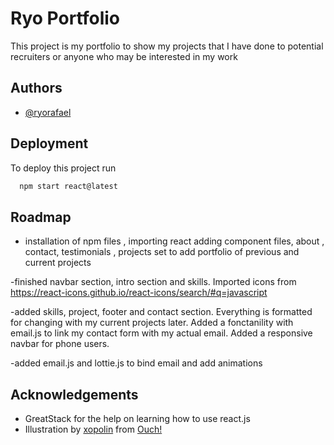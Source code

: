 
# Ryo Portfolio

This project is my portfolio to show my projects that I have done to potential recruiters or anyone who may be interested in my work



## Authors

- [@ryorafael](https://www.github.com/ryorafael)


## Deployment

To deploy this project run

```bash
  npm start react@latest
```


## Roadmap

- installation of npm files , importing react
adding component files, about , contact, testimonials , projects
set to add portfolio of previous and current projects

-finished navbar section, intro section and skills. Imported icons from https://react-icons.github.io/react-icons/search/#q=javascript

-added skills, project, footer and contact section. Everything is formatted for changing with my current projects later. Added a fonctanility with email.js to link my contact form with my actual email. Added a responsive navbar for phone users.

-added email.js and lottie.js to bind email and add animations 


## Acknowledgements

 - GreatStack for the help on learning how to use react.js 
 - Illustration by <a href="https://icons8.com/illustrations/author/RogqKjMRAQ79">xopolin</a> from <a href="https://icons8.com/illustrations">Ouch!</a> 
 
